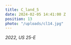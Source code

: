 ```yaml
---
title: C_land_5
date: 2024-02-05 14:41:00 Z
position: 13
photo: "/uploads/cl14.jpg"
---
```


*2022, US 25-E*